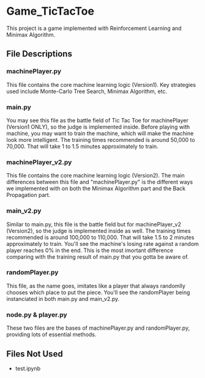 # Game_TicTacToe
This project is a game implemented with Reinforcement Learning and Minimax Algorithm.

## File Descriptions
### machinePlayer.py
This file contains the core machine learning logic (Version1).
Key strategies used include Monte-Carlo Tree Search, Minimax Algorithm, etc.

### main.py
You may see this file as the battle field of Tic Tac Toe for machinePlayer (Version1 ONLY), so the judge is implemented inside.
Before playing with machine, you may want to train the machine, which will make the machine look more intelligent.
The training times recommended is around 50,000 to 70,000. That will take 1 to 1.5 minutes approximately to train.

### machinePlayer_v2.py
This file contains the core machine learning logic (Version2).
The main differences between this file and "machinePlayer.py" is the different ways we implemented with on both the Minimax Algorithm part and the Back Propagation part.

### main_v2.py
Similar to main.py, this file is the battle field but for machinePlayer_v2 (Version2), so the judge is implemented inside as well.
The training times recommended is around 100,000 to 110,000. That will take 1.5 to 2 minutes approximately to train.
You'll see the machine's losing rate against a random player reaches 0% in the end. This is the most imortant difference comparing with the training result of main.py that you gotta be aware of.

### randomPlayer.py
This file, as the name goes, imitates like a player that always randomlly chooses which place to put the piece.
You'll see the randomPlayer being instanciated in both main.py and main_v2.py.

### node.py & player.py
These two files are the bases of machinePlayer.py and randomPlayer.py, providing lots of essential methods.

## Files Not Used
* test.ipynb
